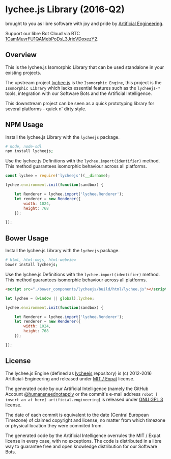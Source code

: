 
# lychee.js Library (2016-Q2)

brought to you as libre software with joy and pride by [Artificial Engineering](http://artificial.engineering).

Support our libre Bot Cloud via BTC [1CamMuvrFU1QAMebPoDsL3JrioVDoxezY2](bitcoin:1CamMuvrFU1QAMebPoDsL3JrioVDoxezY2?amount=0.5&label=lychee.js%20Support).



## Overview

This is the lychee.js Isomorphic Library that can be used standalone in your existing projects.

The upstream project [lychee.js](https://github.com/Artificial-Engineering/lycheeJS.git)
is the `Isomorphic Engine`, this project is the `Isomorphic Library` which lacks
essential features such as the `lycheejs-*` tools, integration with our Software
Bots and the Artificial Intelligence.

This downstream project can be seen as a quick prototyping library for several
platforms - quick n' dirty style.



## NPM Usage

Install the lychee.js Library with the `lycheejs` package.

```bash
# node, node-sdl
npm install lycheejs;
```

Use the lychee.js Definitions with the `lychee.import(identifier)` method.
This method guarantees isomorphic behaviour across all platforms.

```javascript
const lychee = require('lycheejs')(__dirname);

lychee.environment.init(function(sandbox) {

	let Renderer = lychee.import('lychee.Renderer');
	let renderer = new Renderer({
		width: 1024,
		height: 768
	}); 

});
```
 


## Bower Usage

Install the lychee.js Library with the `lycheejs` package.

```bash
# html, html-nwjs, html-webview
bower install lycheejs;
```

Use the lychee.js Definitions with the `lychee.import(identifier)` method.
This method guarantees isomorphic behaviour across all platforms.

```html
<script src="./bower_components/lycheejs/build/html/lychee.js"></script>
```

```javascript
let lychee = (window || global).lychee;

lychee.environment.init(function(sandbox) {

	let Renderer = lychee.import('lychee.Renderer');
	let renderer = new Renderer({
		width: 1024,
		height: 768
	});

});
```



## License

The lychee.js Engine (defined as [lycheejs](https://github.com/Artificial-Engineering/lycheejs.git)
repository) is (c) 2012-2016 Artificial-Engineering and released under
[MIT / Expat](./LICENSE_MIT.txt) license.

The generated code by our Artificial Intelligence (namely the GitHub Account
[@humansneednotapply](https://github.com/humansneednotapply) or the commit's
e-mail address `robot [ insert an at here] artificial.engineering`) is released
under [GNU GPL 3](./LICENSE_GPL3.txt) license.

The date of each commit is equivalent to the date (Central European Timezone)
of claimed copyright and license, no matter from which timezone or physical
location they were commited from.

The generated code by the Artificial Intelligence overrules the MIT / Expat
license in every case, with no exceptions. The code is distributed in a libre
way to guarantee free and open knowledge distribution for our Software Bots.

